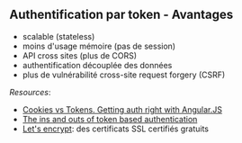 ## Authentification par token - Avantages

* scalable (stateless)
* moins d'usage mémoire (pas de session)
* API cross sites (plus de CORS)
* authentification découplée des données
* plus de vulnérabilité cross-site request forgery (CSRF)

*Resources*: 
* [Cookies vs Tokens. Getting auth right with Angular.JS](https://auth0.com/blog/2014/01/07/angularjs-authentication-with-cookies-vs-token/)
* [The ins and outs of token based authentication](https://scotch.io/tutorials/the-ins-and-outs-of-token-based-authentication)
* [Let's encrypt](https://letsencrypt.org/): des certificats SSL certifiés gratuits
